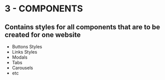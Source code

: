 # 3 - COMPONENTS

## Contains styles for all components that are to be created for one website
- Buttons Styles
- Links Styles
- Modals
- Tabs
- Carousels
- etc
